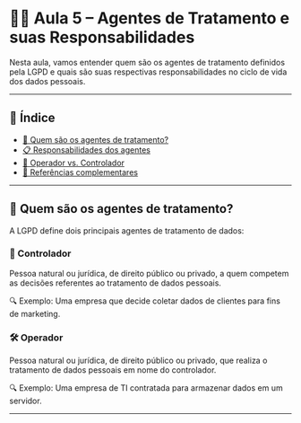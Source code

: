 # 🧑‍💼 Aula 5 – Agentes de Tratamento e suas Responsabilidades

Nesta aula, vamos entender quem são os agentes de tratamento definidos pela LGPD e quais são suas respectivas responsabilidades no ciclo de vida dos dados pessoais.

---

## 📌 Índice

- [👥 Quem são os agentes de tratamento?](#-quem-são-os-agentes-de-tratamento)
- [📋 Responsabilidades dos agentes](#-responsabilidades-dos-agentes)
- [🔄 Operador vs. Controlador](#-operador-vs-controlador)
- [📎 Referências complementares](#-referências-complementares)

---

## 👥 Quem são os agentes de tratamento? 

A LGPD define dois principais agentes de tratamento de dados:

### 🧭 Controlador
Pessoa natural ou jurídica, de direito público ou privado, a quem competem as decisões referentes ao tratamento de dados pessoais. 

🔍 Exemplo: Uma empresa que decide coletar dados de clientes para fins de marketing.

### 🛠️ Operador
Pessoa natural ou jurídica, de direito público ou privado, que realiza o tratamento de dados pessoais em nome do controlador.

🔍 Exemplo: Uma empresa de TI contratada para armazenar dados em um servidor.

---
